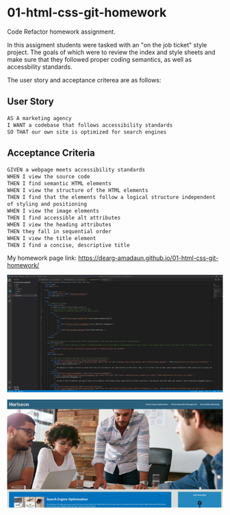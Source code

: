 # 01-html-css-git-homework
Code Refactor homework assignment.

In this assigment students were tasked with an "on the job ticket" style project.
The goals of which were to review the index and style sheets and make sure that 
they followed proper coding semantics, as well as accessbility standards. 

 The user story and acceptance criterea are as follows:

## User Story

```
AS A marketing agency
I WANT a codebase that follows accessibility standards
SO THAT our own site is optimized for search engines
```

## Acceptance Criteria

```
GIVEN a webpage meets accessibility standards
WHEN I view the source code
THEN I find semantic HTML elements
WHEN I view the structure of the HTML elements
THEN I find that the elements follow a logical structure independent of styling and positioning
WHEN I view the image elements
THEN I find accessible alt attributes
WHEN I view the heading attributes
THEN they fall in sequential order
WHEN I view the title element
THEN I find a concise, descriptive title
```




My homework page link:
https://dearg-amadaun.github.io/01-html-css-git-homework/

![alt text](Screen1.jpg "Style Sheet")

![alt text](Screen2.jpg "Horiseon Mock-up")
